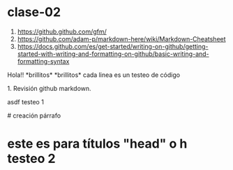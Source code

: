 # clase-02

1. <https://github.github.com/gfm/>
2. <https://github.com/adam-p/markdown-here/wiki/Markdown-Cheatsheet>
3. <https://docs.github.com/es/get-started/writing-on-github/getting-started-with-writing-and-formatting-on-github/basic-writing-and-formatting-syntax>

<p>Hola!! *brillitos* *brillitos* cada linea es un testeo de código</p> 
1. Revisión github markdown.
   <p>asdf testeo 1</p> # creación párrafo
   <h1>este es para títulos "head" o h testeo 2</h1>

